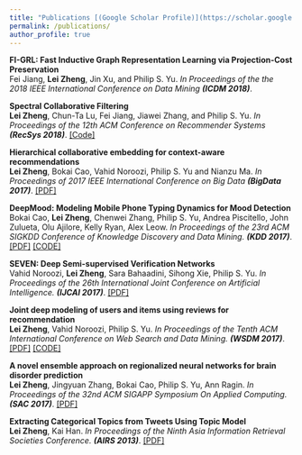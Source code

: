 ```yaml
---
title: "Publications [(Google Scholar Profile)](https://scholar.google.com/citations?user=XMirSfAAAAAJ&hl=en)"
permalink: /publications/
author_profile: true
---
```


<b>FI-GRL: Fast Inductive Graph Representation Learning via Projection-Cost Preservation</b> <br> Fei Jiang, <b>Lei Zheng</b>, Jin Xu, and Philip S. Yu. <i>In Proceedings of the the 2018 IEEE International
Conference on Data Mining <b>(ICDM 2018)</b></i>.

<b>Spectral Collaborative Filtering</b> <br> <b>Lei Zheng</b>, Chun-Ta Lu, Fei Jiang, Jiawei Zhang, and Philip S. Yu. <i>In
Proceedings of the 12th ACM Conference on Recommender Systems <b>(RecSys 2018)</b></i>.
[[Code]](https://github.com/lzheng21/SpectralCF)

<b>Hierarchical collaborative
embedding for context-aware recommendations</b> <br> <b>Lei Zheng</b>, Bokai Cao, Vahid Noroozi, Philip S. Yu and Nianzu Ma. <i>In Proceedings of 2017 IEEE International Conference
on Big Data <b>(BigData 2017)</b></i>.
[[PDF]](https://ieeexplore.ieee.org/document/8258002/)

<b>DeepMood: Modeling Mobile Phone Typing Dynamics for Mood Detection</b> <br> Bokai Cao, <b>Lei Zheng</b>, Chenwei Zhang, Philip S. Yu, Andrea Piscitello, John Zulueta, Olu Ajilore,
Kelly Ryan, Alex Leow. <i>In
Proceedings of the 23rd ACM SIGKDD Conference of Knowledge Discovery and Data Mining. <b>(KDD 2017)</b></i>.
[[PDF]](https://arxiv.org/abs/1803.08986) [[CODE]](https://www.cs.uic.edu/~bcao1/code/DeepMood.py)

<b>SEVEN: Deep Semi-supervised
Verification Networks</b> <br> Vahid Noroozi, <b>Lei Zheng</b>, Sara Bahaadini, Sihong Xie, Philip S. Yu. <i>In Proceedings of the 26th International Joint Conference on Artificial Intelligence. <b>(IJCAI 2017)</b></i>.
[[PDF]](https://arxiv.org/abs/1706.03692)

<b>Joint deep modeling of users and items using reviews for
recommendation</b> <br> <b>Lei Zheng</b>, Vahid Noroozi, Philip S. Yu. <i>In Proceedings of the Tenth ACM International Conference on Web Search and Data
Mining. <b>(WSDM 2017)</b></i>.
[[PDF]](https://arxiv.org/abs/1701.04783) [[CODE]](https://github.com/chenchongthu/DeepCoNN)

<b>A novel ensemble approach on
regionalized neural networks for brain disorder prediction</b> <br> <b>Lei Zheng</b>, Jingyuan Zhang, Bokai Cao, Philip S. Yu, Ann Ragin. <i>In Proceedings of the 32nd ACM SIGAPP
Symposium On Applied Computing. <b>(SAC 2017)</b></i>.
[[PDF]](https://dl.acm.org/citation.cfm?id=3019668)

<b>Extracting Categorical Topics from Tweets Using Topic Model</b> <br> <b>Lei Zheng</b>, Kai Han. <i>In Proceedings
of the Ninth Asia Information Retrieval Societies Conference. <b>(AIRS 2013)</b></i>.
[[PDF]](https://link.springer.com/chapter/10.1007/978-3-642-45068-6_8)
